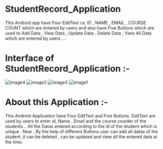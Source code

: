 # StudentRecord_Application

This Android app have Four EditText i.e. ID , NAME , EMAIL , COURSE COUNT which are entered by users 
and also have Five Buttons which are used to Add Data , View Data , Update Data , Delete Data , View All Data 
which are entered by users ....


# Interface of StudentRecord_Application :-

![image4](https://user-images.githubusercontent.com/117963273/230182756-51bd5453-393b-403d-8d5d-6f02ec7f8102.jpg)
![image2](https://user-images.githubusercontent.com/117963273/230185372-11a49cdb-9f5b-46ed-b461-e2d89e738837.jpg)
![image3](https://user-images.githubusercontent.com/117963273/230182737-7230dee2-338c-4649-8e30-721e1d54f4bd.jpg)
![image1](https://user-images.githubusercontent.com/117963273/230182677-adc3e280-8e8b-438d-9380-a31373a37bb0.jpg)


# About this Application :-

This Android Application have Four EditText and Five Buttons.
EditText are used by users to enter id, Name , Email and the course counter of the students...
All the Datas entered according to the id of the student which is unique .
Now , By the help of different Buttons user can add all datas of the student ,it can be deleted ,
can be updated and view all the entered data at the time.
